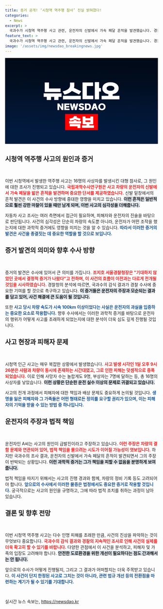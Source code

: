 ```yaml
---
title: 증거 공개! ‘시청역 역주행 참사’ 진실 밝혀졌다!
categories:
  - News
excerpt: >
  국과수가 시청역 역주행 사고 관련, 운전자의 신발에서 가속 페달 흔적을 발견했습니다. 경찰은 이를 통해 운전자의 과실을 강하게 의심하고 있으며, 사고 원인이 급발진이라는 주장과 맞물려 추가 수사가 진행되고 있습니다. 클릭해 더 알아보세요!
feature_text: >
  국과수가 시청역 역주행 사고 관련, 운전자의 신발에서 가속 페달 흔적을 발견했습니다. 경찰은 이를 통해 운전자의 과실을 강하게 의심하고 있으며, 사고 원인이 급발진이라는 주장과 맞물려 추가 수사가 진행되고 있습니다. 클릭해 더 알아보세요!
image: '/assets/img/newsdao_breakingnews.jpg'
---
```


<p><img src="/assets/img/newsdao_breakingnews.jpg" alt="ranknews 속보" /></p>

<h2 data-ke-size="size26">시청역 역주행 사고의 원인과 증거</h2>

<p data-ke-size="size16">&nbsp;</p>

<p>이번 시청역에서 발생한 역주행 사고는 16명의 사상자를 발생시킨 대형 참사로, 그 원인에 대한 조사가 진행되고 있습니다. <b><span style="color: #ee2323;">국립과학수사연구원은 사고 차량의 운전자의 신발에서 가속 페달을 밟은 흔적을 발견하며 중요한 단서를 제공하였습니다.</span></b> 신발 밑창에서의 흔적 발견은 이 사건의 수사 방향에 중대한 영향을 미치고 있습니다. <b><span style="background-color: #21538527;">이런 흔적은 일반적으로 훨씬 강한 마찰이 있을 때만 남게 되며, 이번 사고의 심각성을 더해줍니다.</span></b></p>

<p>자동차 사고 조사는 여러 측면에서 접근이 필요하며, 피해자와 운전자의 진술을 바탕으로 판단됩니다. 사건의 심각성은 단순히 차량의 속도뿐 아니라, 운전자가 어떤 조작을 했는지에 대한 과학적 증거에도 영향을 미치는 것을 알 수 있습니다. <b><span style="color: #1a5490;">따라서 이러한 증거의 발견은 사건을 종결짓는 데 중요한 역할을 할 것으로 보입니다.</span></b></p>

<h2 data-ke-size="size26">증거 발견의 의미와 향후 수사 방향</h2>

<p data-ke-size="size16">&nbsp;</p>

<p>증거의 발견은 수사에 있어서 큰 의미를 가집니다. <b><span style="color: #ee2323;">조지호 서울경찰청장은 "기대하지 않았던 곳에서 결정적 증거가 나왔다"고 전하며, 이 사건의 흐름이 이전과는 다르게 전개될 것임을 시사하였습니다.</span></b> 경찰청의 분석에 따르면, 국과수의 감식 결과가 경찰 수사에 중요한 기여를 할 것으로 촉구하고 있습니다. <b><span style="background-color: #21538527;">이 증거들은 운전자의 주장과 모순되는 결과를 담고 있어, 사건 해결에 큰 도움이 될 것입니다.</span></b></p>

<p>또한 <b><span style="color: #1a5490;">사고 당시 차량 속도가 시속 100km 이상이었다는 사실은 운전자의 과실을 입증하는 중요한 요소로 작용합니다.</span></b> 향후 수사에서는 이러한 과학적 증거를 바탕으로 운전자의 행위가 어떻게 사고를 초래하게 되었는지에 대한 분석이 더욱 심도 깊게 진행될 것입니다.</p>

<h2 data-ke-size="size26">사고 현장과 피해자 문제</h2>

<p data-ke-size="size16">&nbsp;</p>

<p>시청역 인근 사고는 매우 복잡한 상황에서 발생했습니다. <b><span style="color: #ee2323;">사고 발생 시각인 1일 오후 9시 26분은 사람과 차량이 동시에 존재하는 시간대였고, 그로 인한 피해는 덧셈적으로 증폭되었습니다.</span></b> 이로 인해 사망자 수는 놀랍게도 9명, 부상자는 7명에 달하는 등, 총 16명의 사상자를 낳았습니다. <b><span style="background-color: #21538527;">이런 상황은 단순한 운전 실수 이상의 문제로 귀결되고 있습니다.</span></b></p>

<p>사고의 전개 과정에서 피해자에 대한 책임과 배상 문제도 중요하게 논의될 것입니다. <b><span style="color: #1a5490;">생명을 잃은 피해자와 그 가족들은 어떤 형태로든 정의를 요구할 권리가 있으며, 이는 피해자의 기억을 받을 수 있는 방법 중 하나입니다.</span></b></p>

<h2 data-ke-size="size26">운전자의 주장과 법적 책임</h2>

<p data-ke-size="size16">&nbsp;</p>

<p>운전자인 A씨는 사고의 원인이 급발진이라고 주장하고 있습니다. <b><span style="color: #ee2323;">이런 주장은 차량의 결함 문제와 연관되어 있어, 법적 책임을 물으려는 시도가 이어질 가능성이 엿보입니다.</span></b> 하지만 국과수의 조사 결과, 운전자의 신발에서 가속 페달의 흔적이 발견되면서 그의 주장이 반박되는 상황입니다. <b><span style="background-color: #21538527;">이런 과학적 증거는 그가 책임을 피할 수 없음을 분명하게 보여줍니다.</span></b></p>

<p>법적 책임을 따지기 위해서는 사고의 진행 경과와 함께, 차량의 정비 기록 등도 고려되어야 합니다. <b><span style="color: #1a5490;">앞으로의 수사에서 이러한 물증은 법정에서도 중요한 증거로 작용할 것입니다.</span></b> 궁극적으로는 사고의 원인을 규명하고, 그에 따라 법적 조치를 취하는 과정이 남아 있습니다.</p>

<h2 data-ke-size="size26">결론 및 향후 전망</h2>

<p data-ke-size="size16">&nbsp;</p>

<p>이번 시청역 역주행 사고는 다수 인명 피해를 초래한 만큼, 사건의 진상을 파악하는 것이 무엇보다 중요합니다. <b><span style="color: #ee2323;">국과수의 감식 결과와 경찰의 지속적인 조사로 인해 사건의 실체를 더욱 확고히 할 수 있기를 바랍니다.</span></b> 다양한 관점에서 이 사건을 분석하고, 피해자 및 가족의 입장도 고려해야 합니다. <b><span style="background-color: #21538527;">안전한 도로환경을 위한 개선이 필요하다는 점도 간과해서는 안 됩니다.</span></b></p>

<p>앞으로의 수사가 어떻게 진행될지, 그리고 그 결과가 어떠할지는 더욱 주목받고 있습니다. <b><span style="color: #1a5490;">이 사건이 단지 한정된 사고로 그치는 것이 아니라, 관련 법규 개선 등의 전환점을 마련하는 계기가 될 수 있기를 기대합니다.</span></b></p>

<p data-ke-size="size16">&nbsp;</p>
실시간 뉴스 속보는, <a href="https://newsdao.kr" rel="dofollow">https://newsdao.kr</a>


